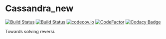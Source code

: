 # Cassandra_new
[![Build Status](https://img.shields.io/badge/c%2B%2B-11/14/17-green.svg)](https://img.shields.io/badge/c%2B%2B-11/14/17-green.svg)
[![Build Status](https://travis-ci.org/PanicSheep/Cassandra_new.svg?branch=master)](https://travis-ci.org/PanicSheep/Cassandra_new)
[![codecov.io](https://codecov.io/gh/PanicSheep/Cassandra_new/coverage.svg?branch=master)](https://codecov.io/gh/PanicSheep/Cassandra_new/branch/master/)
[![CodeFactor](https://www.codefactor.io/repository/github/panicsheep/cassandra_new/badge)](https://www.codefactor.io/repository/github/panicsheep/cassandra_new)
[![Codacy Badge](https://api.codacy.com/project/badge/Grade/372e90287a5f43c8bb58e954e679d6a1)](https://app.codacy.com/app/PanicSheep/Cassandra_new?utm_source=github.com&utm_medium=referral&utm_content=PanicSheep/Cassandra_new&utm_campaign=Badge_Grade_Dashboard)

Towards solving reversi.
